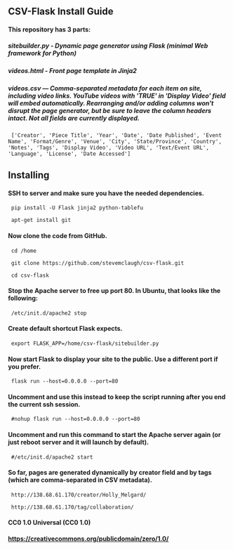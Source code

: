 ## CSV-Flask Install Guide


#### This repository has 3 parts:

##### sitebuilder.py - Dynamic page generator using Flask (minimal Web framework for Python)

##### videos.html - Front page template in Jinja2

##### videos.csv — Comma-separated metadata for each item on site, including video links. YouTube videos with 'TRUE' in 'Display Video' field will embed automatically. Rearranging and/or adding columns won't disrupt the page generator, but be sure to leave the column headers intact. Not all fields are currently displayed.
     ['Creator', 'Piece Title', 'Year', 'Date', 'Date Published', 'Event Name', 'Format/Genre', 'Venue', 'City', 'State/Province', 'Country', 'Notes', 'Tags', 'Display Video', 'Video URL', 'Text/Event URL', 'Language', 'License', 'Date Accessed']



## Installing


#### SSH to server and make sure you have the needed dependencies.

     pip install -U Flask jinja2 python-tablefu

     apt-get install git

#### Now clone the code from GitHub.

     cd /home

     git clone https://github.com/stevemclaugh/csv-flask.git

     cd csv-flask

#### Stop the Apache server to free up port 80. In Ubuntu, that looks like the following:

     /etc/init.d/apache2 stop

#### Create default shortcut Flask expects.

     export FLASK_APP=/home/csv-flask/sitebuilder.py

#### Now start Flask to display your site to the public. Use a different port if you prefer.

     flask run --host=0.0.0.0 --port=80

#### Uncomment and use this instead to keep the script running after you end the current ssh session.

     #nohup flask run --host=0.0.0.0 --port=80

#### Uncomment and run this command to start the Apache server again (or just reboot server and it will launch by default).

     #/etc/init.d/apache2 start


####

#### So far, pages are generated dynamically by creator field and by tags (which are comma-separated in CSV metadata).

     http://138.68.61.170/creator/Holly_Melgard/

     http://138.68.61.170/tag/collaboration/



####

#### CC0 1.0 Universal (CC0 1.0)

#### https://creativecommons.org/publicdomain/zero/1.0/
